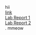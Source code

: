 hii <br />
[link](https://github.com/ayynny/cse15l-lab-reports/blob/main/meow.md) <br />
[Lab Report 1](https://github.com/ayynny/cse15l-lab-reports/blob/main/LabReport1.md) <br />
[Lab Report 2](https://github.com/ayynny/cse15l-lab-reports/blob/main/LabReport2.md) <br />
.
mmeow

